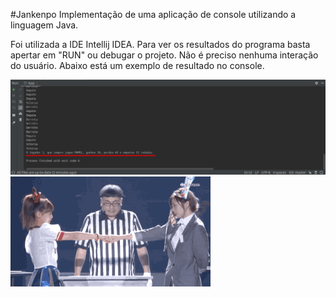 #Jankenpo
Implementação de uma aplicação de console utilizando a linguagem Java.

Foi utilizada a IDE Intellij IDEA. 
Para ver os resultados do programa basta apertar em "RUN" ou debugar o projeto.
Não é preciso nenhuma interação do usuário.
Abaixo está um exemplo de resultado no console.

![image](screenshot.png)
![image](giphy.gif)